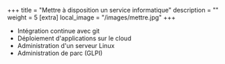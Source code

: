 +++
title = "Mettre à disposition un service informatique"
description = ""
weight = 5
[extra]
local_image = "/images/mettre.jpg"
+++
- Intégration continue avec git
- Déploiement d'applications sur le cloud
- Administration d'un serveur Linux
- Administration de parc (GLPI)

